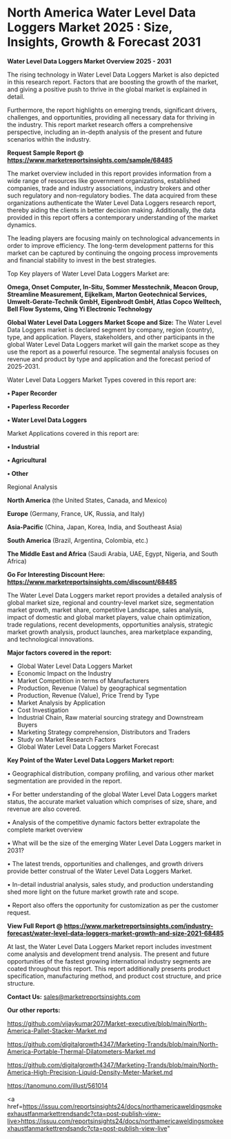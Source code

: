 # North America Water Level Data Loggers Market 2025 : Size, Insights, Growth & Forecast 2031

<Strong> Water Level Data Loggers Market Overview 2025 - 2031</strong>

The rising technology in Water Level Data Loggers Market is also depicted in this research report. Factors that are boosting the growth of the market, and giving a positive push to thrive in the global market is explained in detail.

Furthermore, the report highlights on emerging trends, significant drivers, challenges, and opportunities, providing all necessary data for thriving in the industry. This report market research offers a comprehensive perspective, including an in-depth analysis of the present and future scenarios within the industry.

<strong>Request Sample Report @ <a href=https://www.marketreportsinsights.com/sample/68485>https://www.marketreportsinsights.com/sample/68485</a></strong>

The market overview included in this report provides information from a wide range of resources like government organizations, established companies, trade and industry associations, industry brokers and other such regulatory and non-regulatory bodies. The data acquired from these organizations authenticate the Water Level Data Loggers research report, thereby aiding the clients in better decision making. Additionally, the data provided in this report offers a contemporary understanding of the market dynamics.

The leading players are focusing mainly on technological advancements in order to improve efficiency. The long-term development patterns for this market can be captured by continuing the ongoing process improvements and financial stability to invest in the best strategies.

Top Key players of Water Level Data Loggers Market are:

<strong>Omega, Onset Computer, In-Situ, Sommer Messtechnik, Meacon Group, Streamline Measurement, Eijkelkam, Marton Geotechnical Services, Umwelt-Gerate-Technik GmbH, Eigenbrodt GmbH, Atlas Copco Welltech, Bell Flow Systems, Qing Yi Electronic Technology</strong>

<strong><b>Global Water Level Data Loggers Market Scope and Size:</b></strong>
The Water Level Data Loggers market is declared segment by company, region (country), type, and application. Players, stakeholders, and other participants in the global Water Level Data Loggers market will gain the market scope as they use the report as a powerful resource. The segmental analysis focuses on revenue and product by type and application and the forecast period of 2025-2031.

Water Level Data Loggers Market Types covered in this report are:

<strong>• Paper Recorder

• Paperless Recorder

• Water Level Data Loggers</strong>

Market Applications covered in this report are:

<strong>• Industrial

• Agricultural

• Other</strong> 

Regional Analysis

<strong>North America</strong> (the United States, Canada, and Mexico)

<strong>Europe</strong> (Germany, France, UK, Russia, and Italy)

<strong>Asia-Pacific</strong> (China, Japan, Korea, India, and Southeast Asia)

<strong>South America</strong> (Brazil, Argentina, Colombia, etc.)

<strong>The Middle East and Africa</strong> (Saudi Arabia, UAE, Egypt, Nigeria, and South Africa)

<strong>Go For Interesting Discount Here: <a href=https://www.marketreportsinsights.com/discount/68485>https://www.marketreportsinsights.com/discount/68485</a></strong>

The Water Level Data Loggers market report provides a detailed analysis of global market size, regional and country-level market size, segmentation market growth, market share, competitive Landscape, sales analysis, impact of domestic and global market players, value chain optimization, trade regulations, recent developments, opportunities analysis, strategic market growth analysis, product launches, area marketplace expanding, and technological innovations.

<strong><b>Major factors covered in the report:</b></strong>
<ul>
  <li>Global Water Level Data Loggers Market </li>
  <li>Economic Impact on the Industry</li>
  <li>Market Competition in terms of Manufacturers</li>
  <li>Production, Revenue (Value) by geographical segmentation</li>
  <li>Production, Revenue (Value), Price Trend by Type</li>
  <li>Market Analysis by Application</li>
  <li>Cost Investigation</li>
  <li>Industrial Chain, Raw material sourcing strategy and Downstream Buyers</li>
  <li>Marketing Strategy comprehension, Distributors and Traders</li>
  <li>Study on Market Research Factors</li>
  <li>Global Water Level Data Loggers Market Forecast</li>
</ul>

<strong><b>Key Point of the Water Level Data Loggers Market report:</b></strong>

• Geographical distribution, company profiling, and various other market segmentation are provided in the report.

• For better understanding of the global Water Level Data Loggers market status, the accurate market valuation which comprises of size, share, and revenue are also covered.

• Analysis of the competitive dynamic factors better extrapolate the complete market overview

• What will be the size of the emerging Water Level Data Loggers market in 2031?

• The latest trends, opportunities and challenges, and growth drivers provide better construal of the Water Level Data Loggers Market.

• In-detail industrial analysis, sales study, and production understanding shed more light on the future market growth rate and scope.

• Report also offers the opportunity for customization as per the customer request.

<strong><b>View Full Report @ <a href=https://www.marketreportsinsights.com/industry-forecast/water-level-data-loggers-market-growth-and-size-2021-68485>https://www.marketreportsinsights.com/industry-forecast/water-level-data-loggers-market-growth-and-size-2021-68485</a></b></strong>


At last, the Water Level Data Loggers Market report includes investment come analysis and development trend analysis. The present and future opportunities of the fastest growing international industry segments are coated throughout this report. This report additionally presents product specification, manufacturing method, and product cost structure, and price structure.

<strong>Contact Us:</strong>
sales@marketreportsinsights.com

<strong>Our other reports:</strong>

<a href=https://github.com/vijaykumar207/Market-executive/blob/main/North-America-Pallet-Stacker-Market.md>https://github.com/vijaykumar207/Market-executive/blob/main/North-America-Pallet-Stacker-Market.md</a>

<a href=https://github.com/digitalgrowth4347/Marketing-Trands/blob/main/North-America-Portable-Thermal-Dilatometers-Market.md>https://github.com/digitalgrowth4347/Marketing-Trands/blob/main/North-America-Portable-Thermal-Dilatometers-Market.md</a>

<a href=https://github.com/digitalgrowth4347/Marketing-Trands/blob/main/North-America-High-Precision-Liquid-Density-Meter-Market.md>https://github.com/digitalgrowth4347/Marketing-Trands/blob/main/North-America-High-Precision-Liquid-Density-Meter-Market.md</a>

<a href=https://tanomuno.com/illust/561014>https://tanomuno.com/illust/561014</a>

<a href=https://issuu.com/reportsinsights24/docs/northamericaweldingsmokeexhaustfanmarkettrendsandc?cta=post-publish-view-live>https://issuu.com/reportsinsights24/docs/northamericaweldingsmokeexhaustfanmarkettrendsandc?cta=post-publish-view-live</a>"
